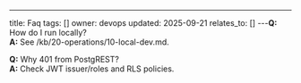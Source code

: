 ---
title: Faq
tags: []
owner: devops
updated: 2025-09-21
relates_to: []
---**Q:** How do I run locally?  
**A:** See \/kb/20-operations/10-local-dev.md\.

**Q:** Why 401 from PostgREST?  
**A:** Check JWT issuer/roles and RLS policies.